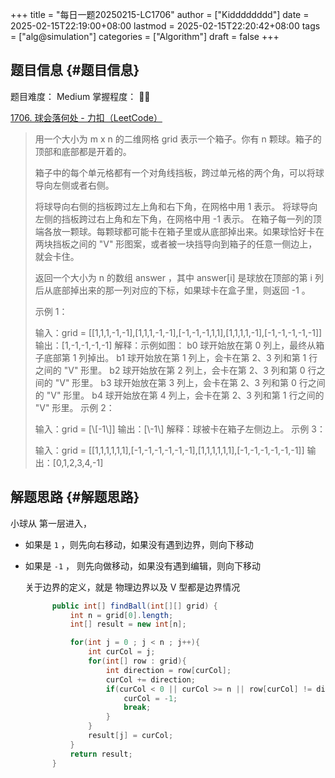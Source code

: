 +++
title = "每日一题20250215-LC1706"
author = ["Kidddddddd"]
date = 2025-02-15T22:19:00+08:00
lastmod = 2025-02-15T22:20:42+08:00
tags = ["alg@simulation"]
categories = ["Algorithm"]
draft = false
+++

## 题目信息 {#题目信息}

题目难度： Medium
掌握程度： 🌟🌟

[1706. 球会落何处 - 力扣（LeetCode）](https://leetcode.cn/problems/where-will-the-ball-fall/description/)

> 用一个大小为 m x n 的二维网格 grid 表示一个箱子。你有 n 颗球。箱子的顶部和底部都是开着的。
>
> 箱子中的每个单元格都有一个对角线挡板，跨过单元格的两个角，可以将球导向左侧或者右侧。
>
> 将球导向右侧的挡板跨过左上角和右下角，在网格中用 1 表示。
> 将球导向左侧的挡板跨过右上角和左下角，在网格中用 -1 表示。
> 在箱子每一列的顶端各放一颗球。每颗球都可能卡在箱子里或从底部掉出来。如果球恰好卡在两块挡板之间的 "V" 形图案，或者被一块挡导向到箱子的任意一侧边上，就会卡住。
>
> 返回一个大小为 n 的数组 answer ，其中 answer[i] 是球放在顶部的第 i 列后从底部掉出来的那一列对应的下标，如果球卡在盒子里，则返回 -1 。
>
> 示例 1：
>
> 输入：grid = [[1,1,1,-1,-1],[1,1,1,-1,-1],[-1,-1,-1,1,1],[1,1,1,1,-1],[-1,-1,-1,-1,-1]]
> 输出：[1,-1,-1,-1,-1]
> 解释：示例如图：
> b0 球开始放在第 0 列上，最终从箱子底部第 1 列掉出。
> b1 球开始放在第 1 列上，会卡在第 2、3 列和第 1 行之间的 "V" 形里。
> b2 球开始放在第 2 列上，会卡在第 2、3 列和第 0 行之间的 "V" 形里。
> b3 球开始放在第 3 列上，会卡在第 2、3 列和第 0 行之间的 "V" 形里。
> b4 球开始放在第 4 列上，会卡在第 2、3 列和第 1 行之间的 "V" 形里。
> 示例 2：
>
> 输入：grid = [\\[-1\\]]
> 输出：[\\-1\\]
> 解释：球被卡在箱子左侧边上。
> 示例 3：
>
> 输入：grid = [[1,1,1,1,1,1],[-1,-1,-1,-1,-1,-1],[1,1,1,1,1,1],[-1,-1,-1,-1,-1,-1]]
> 输出：[0,1,2,3,4,-1]


## 解题思路 {#解题思路}

小球从 第一层进入，

-   如果是 `1` ，则先向右移动，如果没有遇到边界，则向下移动
-   如果是 `-1` ， 则先向做移动，如果没有遇到编辑，则向下移动

    关于边界的定义，就是 物理边界以及 V 型都是边界情况
    ```java
          public int[] findBall(int[][] grid) {
              int n = grid[0].length;
              int[] result = new int[n];

              for(int j = 0 ; j < n ; j++){
                  int curCol = j;
                  for(int[] row : grid){
                      int direction = row[curCol];
                      curCol += direction;
                      if(curCol < 0 || curCol >= n || row[curCol] != direction){
                          curCol = -1;
                          break;
                      }
                  }
                  result[j] = curCol;
              }
              return result;
          }
    ```
